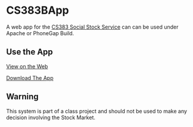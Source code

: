 CS383BApp
=========

A web app for the [CS383 Social Stock Service](https://github.com/otternq/CS383B) can can be used under Apache or PhoneGap Build.

Use the App
-----------
[View on the Web](http://socialstock.uni.me/)

[Download The App](http://build.phonegap.com/apps/236140/builds)

Warning
-------
This system is part of a class project and should not be used to make any decision involving the Stock Market.